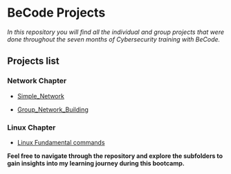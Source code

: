 # BeCode Projects

*In this repository you will find all the individual and group projects that were done throughout the seven months of Cybersecurity training with BeCode.* 

## Projects list

### Network Chapter

   - [Simple_Network](https://github.com/Crucius96/Becode-Projects/tree/master/Simple_Network)

   - [Group_Network_Building](https://github.com/Crucius96/Becode-Projects/tree/master/Group_Network_Project)

### Linux Chapter

   - [Linux Fundamental commands]()


**Feel free to navigate through the repository and explore the subfolders to gain insights into my learning journey during this bootcamp.**
